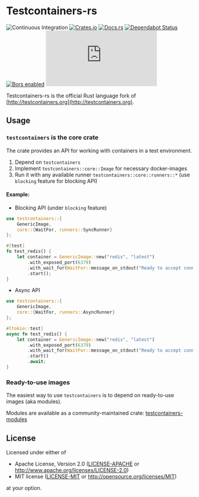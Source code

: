 # Testcontainers-rs

![Continuous Integration](https://github.com/testcontainers/testcontainers-rs/workflows/Continuous%20Integration/badge.svg?branch=dev)
[![Crates.io](https://img.shields.io/crates/v/testcontainers.svg)](https://crates.io/crates/testcontainers)
[![Docs.rs](https://docs.rs/testcontainers/badge.svg)](https://docs.rs/testcontainers)
[![Dependabot Status](https://api.dependabot.com/badges/status?host=github&repo=testcontainers/testcontainers-rs)](https://dependabot.com)
[![Bors enabled](https://bors.tech/images/badge_small.svg)](https://app.bors.tech/repositories/20716)
[![Matrix](https://img.shields.io/matrix/testcontainers-rs:matrix.org?style=flat-square)](https://matrix.to/#/#testcontainers-rs:matrix.org)

Testcontainers-rs is the official Rust language fork of [http://testcontainers.org](http://testcontainers.org).

## Usage

### `testcontainers` is the core crate

The crate provides an API for working with containers in a test environment.

1. Depend on `testcontainers`
2. Implement `testcontainers::core::Image` for necessary docker-images
3. Run it with any available runner `testcontainers::core::runners::*` (use `blocking` feature for blocking API)

#### Example:

- Blocking API (under `blocking` feature)
```rust
use testcontainers::{
    GenericImage,
    core::{WaitFor, runners::SyncRunner}
};

#[test]
fn test_redis() {
    let container = GenericImage::new("redis", "latest")
        .with_exposed_port(6379)
        .with_wait_for(WaitFor::message_on_stdout("Ready to accept connections"))
        .start();
}
```

- Async API
```rust
use testcontainers::{
    GenericImage,
    core::{WaitFor, runners::AsyncRunner}
};

#[tokio::test]
async fn test_redis() {
    let container = GenericImage::new("redis", "latest")
        .with_exposed_port(6379)
        .with_wait_for(WaitFor::message_on_stdout("Ready to accept connections"))
        .start()
        .await;
}
```

### Ready-to-use images

The easiest way to use `testcontainers` is to depend on ready-to-use images (aka modules).

Modules are available as a community-maintained crate: [testcontainers-modules](https://github.com/testcontainers/testcontainers-rs-modules-community)

## License

Licensed under either of

- Apache License, Version 2.0
  ([LICENSE-APACHE](LICENSE-Apache-2.0) or http://www.apache.org/licenses/LICENSE-2.0)
- MIT license
  ([LICENSE-MIT](LICENSE-MIT) or http://opensource.org/licenses/MIT)

at your option.
